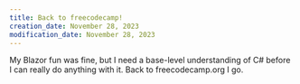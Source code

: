 ```yaml
---
title: Back to freecodecamp!
creation_date: November 28, 2023
modification_date: November 28, 2023
---
```

My Blazor fun was fine, but I need a base-level understanding of C# before I can really do anything with it. Back to freecodecamp.org I go.
